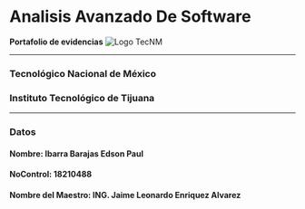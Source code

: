 # Analisis Avanzado De Software
**Portafolio de evidencias**
![Logo TecNM](https://drive.google.com/file/d/1nqp38UY6iNeOwqjJn4swxPC9DzpeATr3/view?usp=sharing)
___
### Tecnológico Nacional de México
### Instituto Tecnológico de Tijuana
___
### **Datos**
#### Nombre: Ibarra Barajas Edson Paul
#### NoControl: 18210488
#### Nombre del Maestro: ING. Jaime Leonardo Enriquez Alvarez

